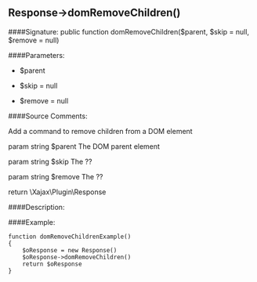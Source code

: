 ## Response->domRemoveChildren()

####Signature: public function domRemoveChildren($parent, $skip = null, $remove = null)

####Parameters:

* $parent

* $skip = null

* $remove = null




####Source Comments:

Add a command to remove children from a DOM element



param string		$parent				The DOM parent element

param string		$skip				The ??

param string		$remove				The ??



return \Xajax\Plugin\Response



####Description:


####Example:
```
function domRemoveChildrenExample()
{
    $oResponse = new Response()
    $oResponse->domRemoveChildren()
    return $oResponse
}
```